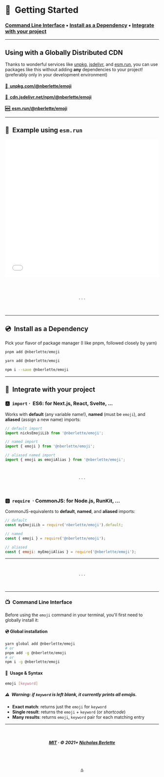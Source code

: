 # 📖  Getting Started

### [Command Line Interface](#-command-line-interface) • [Install as a Dependency](#-install-as-a-dependency) • [Integrate with your project](#integrate-with-your-project)

- - -   

## Using with a Globally Distributed CDN

Thanks to wonderful services like <a href="https://unpkg.com">unpkg</a>, <a href="https://jsdelivr.com">jsdelivr</a>, and <a href="https://esm.run">esm.run</a>, you can use packages like this without adding **any** dependencies to your project! (preferably only in your development environment)

<h4 id="cdn-unpkg"><a href="https://unpkg.com/@nberlette/emoji/">🔗  unpkg.com/@nberlette/emoji</a></h4>
<h4 id="cdn-jsdelivr"><a href="https://cdn.jsdelivr.net/npm/@nberlette/emoji/index.mjs">🔗  cdn.jsdelivr.net/npm/@nberlette/emoji</a></h4>
<h4 id="cdn-esmrun"><a href="https://esm.run/@nberlette/emoji">🆕  esm.run/@nberlette/emoji</a></h4>

- - -  

## 🧪  Example using `esm.run`

<iframe width="100%" height="450" src="//jsfiddle.net/berlenic/1a23g4ob/embedded/js,html,css,result/dark/" allowfullscreen="allowfullscreen" allowpaymentrequest frameborder="0"></iframe>

<br><br>
<p align="center">
  &middot;&nbsp;&middot;&nbsp;&middot;
</p>
<br>

- - -   

## 💿  Install as a Dependency

Pick your flavor of package manager (I like pnpm, followed closely by yarn)
      
```bash
pnpm add @nberlette/emoji

yarn add @nberlette/emoji

npm i --save @nberlette/emoji
```

- - -  

## 🔘  Integrate with your project


### 🅰️  `import`  ·  ES6: for Next.js, React, Svelte, ...

Works with **default** (any variable name!), **named** (must be `emoji`), and **aliased** (assign a new name) imports:

```js
// default import
import nicksEmojiLib from '@nberlette/emoji';

// named import
import { emoji } from '@nberlette/emoji';

// aliased named import
import { emoji as emojiAlias } from '@nberlette/emoji';
```

<br>
<p align="center">
  &middot;&nbsp;&middot;&nbsp;&middot;
</p>
<br>

### 🅱️  `require`  ·  CommonJS: for Node.js, RunKit, ...

CommonJS-equivalents to **default**, **named**, and **aliased** imports:

```cjs
// default
const myEmojiLib = require('nberlette/emoji').default;

// named
const { emoji } = require('@nberlette/emoji');

// aliased
const { emoji: myEmojiAlias } = require('@nberlette/emoji');
```

- - -  

<br>
<p align="center">
  &middot;&nbsp;&middot;&nbsp;&middot;
</p>
<br>

- - -   


### 📺  Command Line Interface

Before using the `emoji` command in your terminal, you'll first need to globally install it:

#### 💿  Global installation

```bash
yarn global add @nberlette/emoji
# or
pnpm add -g @nberlette/emoji
# or
npm i -g @nberlette/emoji
```

#### 🔘  Usage & Syntax

```bash
emoji [keyword]
```

##### ⚠️  **Warning**: if `keyword` is left blank, it currently prints **all emojis**.

* **Exact match**:   returns just the `emoji` for `keyword`
* **Single result**: returns the `emoji` + `keyword` (or _shortcode_)
* **Many results**:  returns `emoji`, `keyword` pair for each matching entry

- - -  

<br>
<h5 align="center">
  <a href="https://mit-license.org" target="_blank" rel="noreferrer noopener">MIT</a> &middot; &copy; 2021+ <a href="https://n.berlette.com">Nicholas Berlette</a>
</h5>
<br><br>
<p align="center">
  <a href="#top"> 🔝  </a>
</p><br>


<!-- ![emoji usage example](https://github.com/nberlette/emoji/raw/master/screenshot.png) -->
